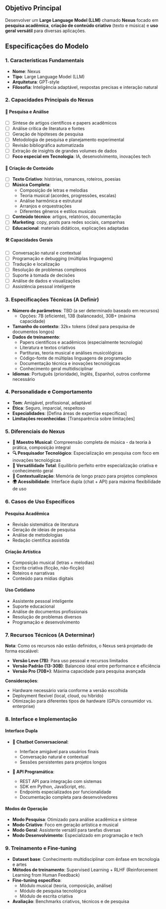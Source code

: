 ## Objetivo Principal
Desenvolver um **Large Language Model (LLM)** chamado **Nexus** focado em **pesquisa acadêmica**, **criação de conteúdo criativo** (texto e música) e **uso geral versátil** para diversas aplicações.

## Especificações do Modelo

### 1. Características Fundamentais
- **Nome**: Nexus
- **Tipo**: Large Language Model (LLM)
- **Arquitetura**: GPT-style
- **Filosofia**: Inteligência adaptável, respostas precisas e interação natural

### 2. Capacidades Principais do Nexus
#### 🔬 **Pesquisa e Análise**
- [ ] Síntese de artigos científicos e papers acadêmicos
- [ ] Análise crítica de literatura e fontes
- [ ] Geração de hipóteses de pesquisa
- [ ] Metodologia de pesquisa e planejamento experimental
- [ ] Revisão bibliográfica automatizada
- [ ] Extração de insights de grandes volumes de dados
- [ ] **Foco especial em Tecnologia**: IA, desenvolvimento, inovações tech

#### 🎨 **Criação de Conteúdo**
- [ ] **Texto Criativo**: histórias, romances, roteiros, poesias
- [ ] **Música Completa**: 
  - Composição de letras e melodias
  - Teoria musical (acordes, progressões, escalas)
  - Análise harmônica e estrutural
  - Arranjos e orquestrações
  - Diferentes gêneros e estilos musicais
- [ ] **Conteúdo técnico**: artigos, relatórios, documentação
- [ ] **Marketing**: copy, posts para redes sociais, campanhas
- [ ] **Educacional**: materiais didáticos, explicações adaptadas

#### 🛠️ **Capacidades Gerais**
- [ ] Conversação natural e contextual
- [ ] Programação e debugging (múltiplas linguagens)
- [ ] Tradução e localização
- [ ] Resolução de problemas complexos
- [ ] Suporte à tomada de decisões
- [ ] Análise de dados e visualizações
- [ ] Assistência pessoal inteligente

### 3. Especificações Técnicas (A Definir)
- **Número de parâmetros**: TBD (a ser determinado baseado em recursos)
  - Opções: 7B (eficiente), 13B (balanceado), 30B+ (máxima capacidade)
- **Tamanho do contexto**: 32k+ tokens (ideal para pesquisa de documentos longos)
- **Dados de treinamento**: 
  - Papers científicos e acadêmicos (especialmente tecnologia)
  - Literatura e textos criativos
  - Partituras, teoria musical e análises musicológicas
  - Código-fonte de múltiplas linguagens de programação
  - Documentação técnica e inovações tecnológicas
  - Conhecimento geral multidisciplinar
- **Idiomas**: Português (prioridade), Inglês, Espanhol, outros conforme necessário

### 4. Personalidade e Comportamento
- **Tom**: Amigável, profissional, adaptável
- **Ética**: Seguro, imparcial, respeitoso
- **Especialidades**: [Defina áreas de expertise específicas]
- **Limitações reconhecidas**: [Transparência sobre limitações]

### 5. Diferenciais do Nexus
- **🎼 Maestro Musical**: Compreensão completa de música - da teoria à prática, composição integral
- **🔍 Pesquisador Tecnológico**: Especialização em pesquisa com foco em inovações tecnológicas
- **🎯 Versatilidade Total**: Equilibrio perfeito entre especialização criativa e conhecimento geral
- **🧠 Contextualização**: Memória de longo prazo para projetos complexos
- **🌍 Acessibilidade**: Interface dupla (chat + API) para máxima flexibilidade de uso

### 6. Casos de Uso Específicos
#### **Pesquisa Acadêmica**
- Revisão sistemática de literatura
- Geração de ideias de pesquisa
- Análise de metodologias
- Redação científica assistida

#### **Criação Artística**
- Composição musical (letras + melodias)
- Escrita criativa (ficção, não-ficção)
- Roteiros e narrativas
- Conteúdo para mídias digitais

#### **Uso Cotidiano**
- Assistente pessoal inteligente
- Suporte educacional
- Análise de documentos profissionais
- Resolução de problemas diversos
- Programação e desenvolvimento

### 7. Recursos Técnicos (A Determinar)
**Nota**: Como os recursos não estão definidos, o Nexus será projetado de forma escalável:

- **Versão Leve (7B)**: Para uso pessoal e recursos limitados
- **Versão Padrão (13-30B)**: Balanceio ideal entre performance e eficiência  
- **Versão Pro (70B+)**: Máxima capacidade para pesquisa avançada

**Considerações**:
- Hardware necessário varia conforme a versão escolhida
- Deployment flexível (local, cloud, ou híbrido)
- Otimização para diferentes tipos de hardware (GPUs consumidor vs. enterprise)

### 8. Interface e Implementação
#### **Interface Dupla**
- **💬 Chatbot Conversacional**:
  - Interface amigável para usuários finais
  - Conversação natural e contextual
  - Sessões persistentes para projetos longos
  
- **🔧 API Programática**:
  - REST API para integração com sistemas
  - SDK em Python, JavaScript, etc.
  - Endpoints especializados por funcionalidade
  - Documentação completa para desenvolvedores

#### **Modos de Operação**
- **Modo Pesquisa**: Otimizado para análise acadêmica e síntese
- **Modo Criativo**: Foco em geração artística e musical
- **Modo Geral**: Assistente versátil para tarefas diversas
- **Modo Desenvolvimento**: Especializado em programação e tech

### 9. Treinamento e Fine-tuning
- **Dataset base**: Conhecimento multidisciplinar com ênfase em tecnologia e artes
- **Métodos de treinamento**: Supervised Learning + RLHF (Reinforcement Learning from Human Feedback)
- **Fine-tuning específico**: 
  - Módulo musical (teoria, composição, análise)
  - Módulo de pesquisa tecnológica
  - Módulo de escrita criativa
- **Avaliação**: Benchmarks criativos, técnicos e de pesquisa

